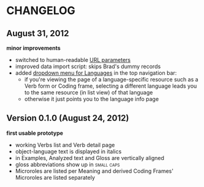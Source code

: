 # CHANGELOG

## August 31, 2012
**minor improvements**
- switched to human-readable [URL parameters](https://github.com/fanaugen/valency/issues/1)
- improved data import script: skips Brad's dummy records
- added [dropdown menu for Languages](https://github.com/fanaugen/valency/wiki/Nav-bar:-language-specific-info) in the top navigation bar:
  - if you're viewing the page of a language-specific resource such as a Verb form or Coding frame,
    selecting a different language leads you to the same resource (in list view) of that language
  - otherwise it just points you to the language info page

    
  

## Version 0.1.0 (August 24, 2012)
**first usable prototype**
- working Verbs list and Verb detail page
- object-language text is displayed in italics
- in Examples, Analyzed text and Gloss are vertically aligned
- gloss abbreviations show up in <span style="font-variant:small-caps">small caps</span>
- Microroles are listed per Meaning and derived Coding Frames' Microroles are listed separately 

